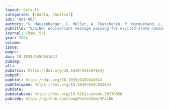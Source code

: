 ```yaml
---
layout: default
categories: [shdata, shnitsel]
idx: 'A01-A03'
authors: "S. Mausenberger, C. Müller, A. Tkatchenko, P. Marquetand, L. Gonzalez, J. Westermayr"
pubtitle: "SpaiNN: equivariant message passing for excited-state nonadiabatic molecular dynamics"
journal: Chem. Sci.
year: 2024
volume: 
issue: 
pages: 
doi: 10.1039/D4SC04164J
pubimg:
alt:
pubarxiv: https://doi.org/10.1039/d4sc04164j
pubpdf: 
pubhtml: https://doi.org/10.1039/D4SC04164J
pubhtmlopen: https://doi.org/10.1039/D4SC04164J
pubdata: 
pubdatabase: https://doi.org/10.5281/zenodo.10736050
pubcode: https://github.com/CompPhotoChem/SPaiNN
---
```

